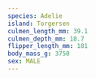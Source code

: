 ```yaml
---
species: Adelie
island: Torgersen
culmen_length_mm: 39.1
culmen_depth_mm: 18.7
flipper_length_mm: 181
body_mass_g: 3750
sex: MALE
---
```

